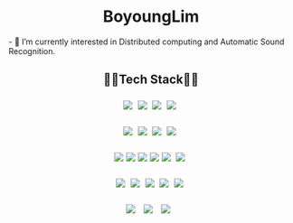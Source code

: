 <h1 align="center">BoyoungLim</h1>
- 🔭 I’m currently interested in Distributed computing and Automatic Sound Recognition.
<h2 align="center">👨‍💻Tech Stack👨‍💻</p>
<p align="center">
  <img src="https://img.shields.io/badge/Python-3766AB?style=flat-square&logo=Python&logoColor=white">&nbsp 
  <img src="https://img.shields.io/badge/Java-007396?style=flat-square&logo=Java&logoColor=white">&nbsp 
  <img src="https://img.shields.io/badge/C-00599C?style=flat-square&logo=c&logoColor=white">&nbsp 
  <img src="https://img.shields.io/badge/Kotlin-00599C?style=flat-square&logo=kotlin&logoColor=white">&nbsp 
</p>
<p align="center">
  <img src="https://img.shields.io/badge/Keras-3766AB?style=flat-square&logo=keras&logoColor=white">&nbsp 
  <img src="https://img.shields.io/badge/Pytorch-007396?style=flat-square&logo=pytorch&logoColor=white">&nbsp 
  <img src="https://img.shields.io/badge/Apache Spark-00599C?style=flat-square&logo=apachespark&logoColor=white">&nbsp
  <img src="https://img.shields.io/badge/Apache Kafka-00599C?style=flat-square&logo=apachekafka&logoColor=white">&nbsp 
</p>
<p align="center">
  <img src="https://img.shields.io/badge/html5-E34F26?style=flat-square&logo=html5&logoColor=white"> 
  <img src="https://img.shields.io/badge/css-1572B6?style=flat-square&logo=css3&logoColor=white"> 
  <img src="https://img.shields.io/badge/javascript-F7DF1E?style=flat-square&logo=javascript&logoColor=black"> 
  <img src="https://img.shields.io/badge/jquery-0769AD?style=flat-square&logo=jquery&logoColor=white">
  <img src="https://img.shields.io/badge/node.js-339933?style=flat-square&logo=Node.js&logoColor=white">&nbsp
  <img src="https://img.shields.io/badge/django-092E20?style=flat-square&logo=django&logoColor=white">&nbsp
</p>
<p align="center">
  <img src="https://img.shields.io/badge/oracle-F80000?style=flat-square&logo=oracle&logoColor=white">&nbsp
  <img src="https://img.shields.io/badge/MySQL-4479A1?style=flat-square&logo=mysql&logoColor=white">&nbsp 
  <img src="https://img.shields.io/badge/mariaDB-003545?style=flat-square&logo=mariaDB&logoColor=white">&nbsp
  <img src="https://img.shields.io/badge/mongoDB-47A248?style=flat-square&logo=MongoDB&logoColor=white">&nbsp
  <img src="https://img.shields.io/badge/firebase-FFCA28?style=flat-square&logo=firebase&logoColor=white">&nbsp
</p>
<p align="center">
  <img src="https://img.shields.io/badge/linux-FCC624?style=flat-square&logo=linux&logoColor=black"> &nbsp
  <img src="https://img.shields.io/badge/Docker-339AF0?style=flat-square&logo=Docker&logoColor=black"> &nbsp
  <img src="https://img.shields.io/badge/Android Studio-6DB33F?style=flat-square&logo=androidstudio&logoColor=black"> &nbsp
</p>


<!--
**pnpy6elp/pnpy6elp** is a ✨ _special_ ✨ repository because its `README.md` (this file) appears on your GitHub profile.

Here are some ideas to get you started:

- 🔭 I’m currently working on ...
- 🌱 I’m currently learning ...
- 👯 I’m looking to collaborate on ...
- 🤔 I’m looking for help with ...
- 💬 Ask me about ...
- 📫 How to reach me: ...
- 😄 Pronouns: ...
- ⚡ Fun fact: ...
-->
